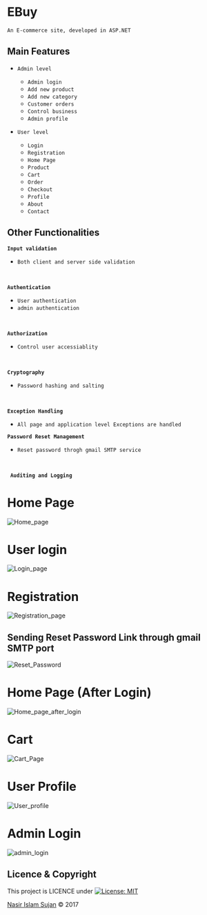# EBuy
    An E-commerce site, developed in ASP.NET
    
## Main Features
* `Admin level`
    * `Admin login`
    * `Add new product`
    * `Add new category`
    * `Customer orders`
    * `Control business`
    * `Admin profile`

* `User level`
    * `Login`
    * `Registration`
    * `Home Page`
    * `Product`
    * `Cart`
    * `Order`
    * `Checkout`
    * `Profile`
    * `About`
    * `Contact`

## Other Functionalities
**`Input validation`**
* `Both client and server side validation`
<br/>

**`Authentication`**
* `User authentication`
* `admin authentication`
<br/>

**`Authorization`**
* `Control user accessiablity`
<br/>

**`Cryptography`**
* `Password hashing and salting`
<br/>

**`Exception Handling`**
* `All page and application level Exceptions are handled`

**`Password Reset Management`**
* `Reset password throgh gmail SMTP service`
<br/>

**` Auditing and Logging`**

# Home Page
![Home_page](http://res.cloudinary.com/nasir78526/image/upload/q_100/v1513867470/Homepage_im4ij8.jpg)

# User login
![Login_page](http://res.cloudinary.com/nasir78526/image/upload/q_100,r_0/v1513865759/login_qswzbl.png)

# Registration
![Registration_page](http://res.cloudinary.com/nasir78526/image/upload/q_100/v1513866465/Registration_ucqkad.png)

## Sending Reset Password Link through gmail SMTP port
![Reset_Password](http://res.cloudinary.com/nasir78526/image/upload/q_100/v1514473375/sending_email_eavb9f.png)

# Home Page (After Login) 
![Home_page_after_login](http://res.cloudinary.com/nasir78526/image/upload/q_100/v1514473402/homepage_UI_after_login_rykxrh.jpg)

# Cart
![Cart_Page](http://res.cloudinary.com/nasir78526/image/upload/q_100/v1515668195/Untitled_xeuaog.png)

# User Profile
![User_profile](http://res.cloudinary.com/nasir78526/image/upload/q_100/v1514473407/profile_lnby29.png)

# Admin Login
![admin_login](http://res.cloudinary.com/nasir78526/image/upload/q_100/v1514473409/admin_login_wufkc7.png)


## Licence & Copyright 
This project is LICENCE under [![License: MIT](https://img.shields.io/badge/License-MIT-yellow.svg)](https://opensource.org/licenses/MIT)

<a href="https://github.com/78526Nasir">Nasir Islam Sujan</a> &copy; 2017
